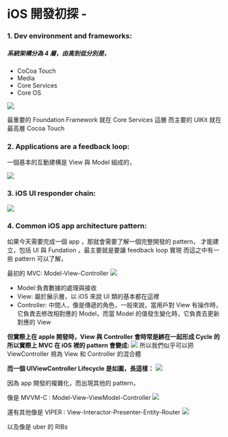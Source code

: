 # iOS 開發初探 - 


### 1. Dev environment and frameworks:
##### 系統架構分為 4 層，由高到低分別是，
- CoCoa Touch
- Media
- Core Services
- Core OS


![](https://i.imgur.com/l8g2Kqh.png)

最重要的 Foundation Framework 就在 Core Services 這層
而主要的 UIKit 就在最高層 Cocoa Touch

### 2. Applications are a feedback loop:

一個基本的互動建構是 View 與 Model 組成的，

![](https://i.imgur.com/gTkNZ5r.png)



### 3. iOS UI responder chain:
![](https://i.imgur.com/p0qduaO.png)


### 4. Common iOS app architecture pattern:

如果今天需要完成一個 app ，那就會需要了解一個完整開發的 pattern，
才能建立，包括 UI 與 Fundation ，最主要就是要讓 feedback loop 實現
而這之中有一些 pattern 可以了解，

最初的 MVC: Model-View-Controller
![](https://i.imgur.com/lR5wlnd.png)


- Model:負責數據的處理與接收
- View: 屬於展示層，以 iOS 來說 UI 類的基本都在這裡
- Controller: 中間人，像是傳遞的角色，一般來說，當用戶對 View 有操作時，它負責去修改相對應的 Model，而當 Model 的值發生變化時，它負責去更新對應的 View

**但實際上在 apple 開發時，View 與 Controller 會時常是綁在一起形成 Cycle 的**
**所以實際上 MVC 在 iOS 裡的 pattern 會變成:**
![](https://i.imgur.com/4u0IyL9.png)
所以我們似乎可以把 ViewController 視為 View 和 Controller 的混合體


**而一個 UIViewController Lifecycle 是如圖，長這樣：**
![](https://i.imgur.com/v9dCaWL.png)





因為 app 開發的複雜化，而出現其他的 pattern，

像是 MVVM-C : Model-View-ViewModel-Controller
![](https://i.imgur.com/odPV320.png)


還有其他像是 VIPER : View-Interactor-Presenter-Entity-Router
![](https://i.imgur.com/SVKhBjD.png)

以及像是 uber 的 RIBs










